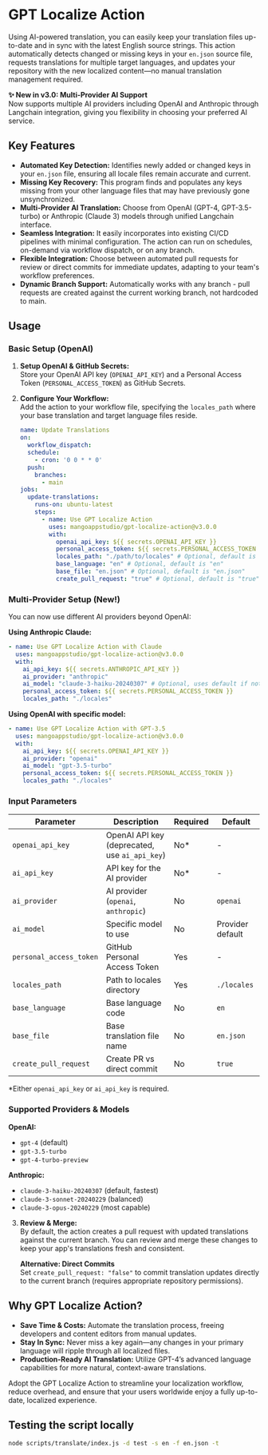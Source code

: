# GPT Localize Action

Using AI-powered translation, you can easily keep your translation files up-to-date and in sync with the latest English source strings. This action automatically detects changed or missing keys in your `en.json` source file, requests translations for multiple target languages, and updates your repository with the new localized content—no manual translation management required.

**✨ New in v3.0: Multi-Provider AI Support**  
Now supports multiple AI providers including OpenAI and Anthropic through Langchain integration, giving you flexibility in choosing your preferred AI service.

## Key Features

- **Automated Key Detection:** Identifies newly added or changed keys in your `en.json` file, ensuring all locale files remain accurate and current.  
- **Missing Key Recovery:** This program finds and populates any keys missing from your other language files that may have previously gone unsynchronized.  
- **Multi-Provider AI Translation:** Choose from OpenAI (GPT-4, GPT-3.5-turbo) or Anthropic (Claude 3) models through unified Langchain interface.  
- **Seamless Integration:** It easily incorporates into existing CI/CD pipelines with minimal configuration. The action can run on schedules, on-demand via workflow dispatch, or on any branch.  
- **Flexible Integration:** Choose between automated pull requests for review or direct commits for immediate updates, adapting to your team's workflow preferences.
- **Dynamic Branch Support:** Automatically works with any branch - pull requests are created against the current working branch, not hardcoded to main.

## Usage

### Basic Setup (OpenAI)

1. **Setup OpenAI & GitHub Secrets:**  
   Store your OpenAI API key (`OPENAI_API_KEY`) and a Personal Access Token (`PERSONAL_ACCESS_TOKEN`) as GitHub Secrets.

2. **Configure Your Workflow:**  
   Add the action to your workflow file, specifying the `locales_path` where your base translation and target language files reside.

   ```yaml
   name: Update Translations
   on:
     workflow_dispatch:
     schedule:
       - cron: '0 0 * * 0'
     push:
       branches:
         - main
   jobs:
     update-translations:
       runs-on: ubuntu-latest
       steps:
         - name: Use GPT Localize Action
           uses: mangoappstudio/gpt-localize-action@v3.0.0
           with:
             openai_api_key: ${{ secrets.OPENAI_API_KEY }}
             personal_access_token: ${{ secrets.PERSONAL_ACCESS_TOKEN }}
             locales_path: "./path/to/locales" # Optional, default is "./locales"
             base_language: "en" # Optional, default is "en"
             base_file: "en.json" # Optional, default is "en.json"
             create_pull_request: "true" # Optional, default is "true"
   ```

### Multi-Provider Setup (New!)

You can now use different AI providers beyond OpenAI:

**Using Anthropic Claude:**
```yaml
- name: Use GPT Localize Action with Claude
  uses: mangoappstudio/gpt-localize-action@v3.0.0
  with:
    ai_api_key: ${{ secrets.ANTHROPIC_API_KEY }}
    ai_provider: "anthropic"
    ai_model: "claude-3-haiku-20240307" # Optional, uses default if not specified
    personal_access_token: ${{ secrets.PERSONAL_ACCESS_TOKEN }}
    locales_path: "./locales"
```

**Using OpenAI with specific model:**
```yaml
- name: Use GPT Localize Action with GPT-3.5
  uses: mangoappstudio/gpt-localize-action@v3.0.0
  with:
    ai_api_key: ${{ secrets.OPENAI_API_KEY }}
    ai_provider: "openai"
    ai_model: "gpt-3.5-turbo"
    personal_access_token: ${{ secrets.PERSONAL_ACCESS_TOKEN }}
    locales_path: "./locales"
```

### Input Parameters

| Parameter | Description | Required | Default |
|-----------|-------------|----------|---------|
| `openai_api_key` | OpenAI API key (deprecated, use `ai_api_key`) | No* | - |
| `ai_api_key` | API key for the AI provider | No* | - |
| `ai_provider` | AI provider (`openai`, `anthropic`) | No | `openai` |
| `ai_model` | Specific model to use | No | Provider default |
| `personal_access_token` | GitHub Personal Access Token | Yes | - |
| `locales_path` | Path to locales directory | Yes | `./locales` |
| `base_language` | Base language code | No | `en` |
| `base_file` | Base translation file name | No | `en.json` |
| `create_pull_request` | Create PR vs direct commit | No | `true` |

*Either `openai_api_key` or `ai_api_key` is required.

### Supported Providers & Models

**OpenAI:**
- `gpt-4` (default)
- `gpt-3.5-turbo`
- `gpt-4-turbo-preview`

**Anthropic:**
- `claude-3-haiku-20240307` (default, fastest)
- `claude-3-sonnet-20240229` (balanced)
- `claude-3-opus-20240229` (most capable)

3. **Review & Merge:**  
   By default, the action creates a pull request with updated translations against the current branch. You can review and merge these changes to keep your app's translations fresh and consistent.
   
   **Alternative: Direct Commits**  
   Set `create_pull_request: "false"` to commit translation updates directly to the current branch (requires appropriate repository permissions).

## Why GPT Localize Action?

- **Save Time & Costs:** Automate the translation process, freeing developers and content editors from manual updates.  
- **Stay In Sync:** Never miss a key again—any changes in your primary language will ripple through all localized files.  
- **Production-Ready AI Translation:** Utilize GPT-4’s advanced language capabilities for more natural, context-aware translations.

Adopt the GPT Localize Action to streamline your localization workflow, reduce overhead, and ensure that your users worldwide enjoy a fully up-to-date, localized experience.

## Testing the script locally

```bash
node scripts/translate/index.js -d test -s en -f en.json -t
```
